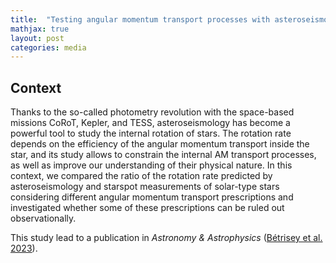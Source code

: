 ```yaml
---
title:  "Testing angular momentum transport processes with asteroseismology of solar-type main-sequence stars"
mathjax: true
layout: post
categories: media
---
```


## Context

Thanks to the so-called photometry revolution with the space-based missions CoRoT, Kepler, and TESS, asteroseismology has become a powerful tool to study the internal rotation of stars. The rotation rate depends on the efficiency of the angular momentum transport inside the star, and its study allows to constrain the internal AM transport processes, as well as improve our understanding of their physical nature. In this context, we compared the ratio of the rotation rate predicted by asteroseismology and starspot measurements of solar-type stars considering different angular momentum transport prescriptions and investigated whether some of these prescriptions can be ruled out observationally.

This study lead to a publication in *Astronomy & Astrophysics* ([Bétrisey et al. 2023](https://ui.adsabs.harvard.edu/abs/2023A%26A...673L..11B/abstract)).


<!---
 ![Test](/assets/images/Rho.jpg)
-->

